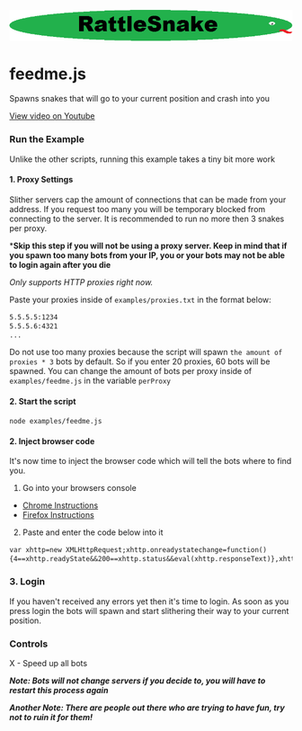 ![alt text](../logo.png "RattleSnake")

# feedme.js

Spawns snakes that will go to your current position and crash into you

[View video on Youtube](http://www.youtube.com/watch?v=J2sZUos6et8)

### Run the Example

Unlike the other scripts, running this example takes a tiny bit more work

#### 1. Proxy Settings

Slither servers cap the amount of connections that can be made from your address. If you request too many you will be temporary blocked from connecting to the server. It is recommended to run no more then 3 snakes per proxy.

***Skip this step if you will not be using a proxy server. Keep in mind that if you spawn too many bots from your IP, you or your bots may not be able to login again after you die**

*Only supports HTTP proxies right now.*

Paste your proxies inside of ```examples/proxies.txt``` in the format below:

```
5.5.5.5:1234
5.5.5.6:4321
...
```

Do not use too many proxies because the script will spawn ```the amount of proxies * 3``` bots by default. So if you enter 20 proxies, 60 bots will be spawned. You can change the amount of bots per proxy inside of ```examples/feedme.js``` in the variable ```perProxy```

#### 2. Start the script

```
node examples/feedme.js
```

#### 2. Inject browser code

It's now time to inject the browser code which will tell the bots where to find you.

1. Go into your browsers console
 * [Chrome Instructions](https://developer.chrome.com/devtools/docs/console)
 * [Firefox Instructions](https://developer.mozilla.org/en-US/docs/Tools/Browser_Console)
2. Paste and enter the code below into it

```
var xhttp=new XMLHttpRequest;xhttp.onreadystatechange=function(){4==xhttp.readyState&&200==xhttp.status&&eval(xhttp.responseText)},xhttp.open("GET","http://127.0.0.1:1337/inject",!0),xhttp.send();
```

### 3. Login

If you haven't received any errors yet then it's time to login. As soon as you press login the bots will spawn and start slithering their way to your current position.

### Controls

X - Speed up all bots

***Note: Bots will not change servers if you decide to, you will have to restart this process again***

***Another Note: There are people out there who are trying to have fun, try not to ruin it for them!***
